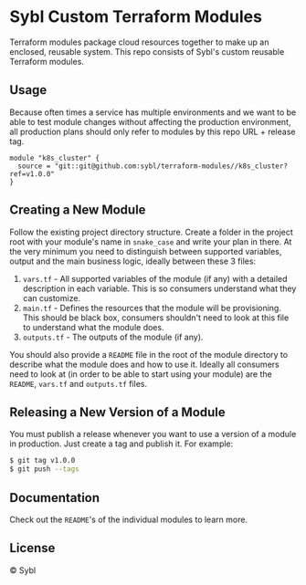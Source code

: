# Sybl Custom Terraform Modules

Terraform modules package cloud resources together to make up an enclosed, reusable system. This repo consists of Sybl's custom reusable Terraform modules.

## Usage

Because often times a service has multiple environments and we want to be able to test module changes without affecting the production environment, all production plans should only refer to modules by this repo URL + release tag.

```hcl
module "k8s_cluster" {
  source = "git::git@github.com:sybl/terraform-modules//k8s_cluster?ref=v1.0.0"
}
```

## Creating a New Module

Follow the existing project directory structure. Create a folder in the project root with your module's name in `snake_case` and write your plan in there. At the very minimum you need to distinguish between supported variables, output and the main business logic, ideally between these 3 files:

1. `vars.tf` - All supported variables of the module (if any) with a detailed description in each variable. This is so consumers understand what they can customize.
2. `main.tf` - Defines the resources that the module will be provisioning. This should be black box, consumers shouldn't need to look at this file to understand what the module does.
3. `outputs.tf` - The outputs of the module (if any).

You should also provide a `README` file in the root of the module directory to describe what the module does and how to use it. Ideally all consumers need to look at (in order to be able to start using your module) are the `README`, `vars.tf` and `outputs.tf` files.

## Releasing a New Version of a Module

You must publish a release whenever you want to use a version of a module in production. Just create a tag and publish it. For example:

```sh
$ git tag v1.0.0
$ git push --tags
```

## Documentation

Check out the `README`'s of the individual modules to learn more.

## License

© Sybl
